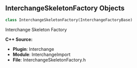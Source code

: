 ## InterchangeSkeletonFactory Objects

```python
class InterchangeSkeletonFactory(InterchangeFactoryBase)
```

Interchange Skeleton Factory

**C++ Source:**

- **Plugin**: Interchange
- **Module**: InterchangeImport
- **File**: InterchangeSkeletonFactory.h

<a id="unreal.InterchangeStaticMeshFactory"></a>